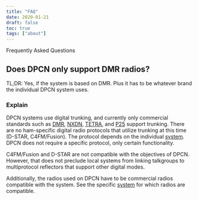 ```yaml
---
title: "FAQ"
date: 2020-01-21
draft: false
toc: true
tags: ["about"]
---
```


Frequently Asked Questions

<!--more-->

## Does DPCN only support DMR radios?

TL;DR: Yes, if the system is based on DMR. Plus it has to be whatever brand the individual DPCN system uses.

### Explain

DPCN systems use digital trunking, and currently only commercial standards such as [DMR](https://en.wikipedia.org/wiki/Digital_mobile_radio), [NXDN](https://en.wikipedia.org/wiki/NXDN), [TETRA](https://en.wikipedia.org/wiki/Terrestrial_Trunked_Radio), and [P25](https://en.wikipedia.org/wiki/Project_25) support trunking. There are no ham-specific digital radio protocols that utilize trunking at this time (D-STAR, C4FM/Fusion). The protocol depends on the individual [system](/system). DPCN does not require a specific protocol, only certain functionality.

C4FM/Fusion and D-STAR are not compatible with the objectives of DPCN. However, that does not preclude local systems from linking talkgroups to multiprotocol reflectors that support other digital modes.

Additionally, the radios used on DPCN have to be commercial radios compatible with the system. See the specific [system](/system) for which radios are compatible.

